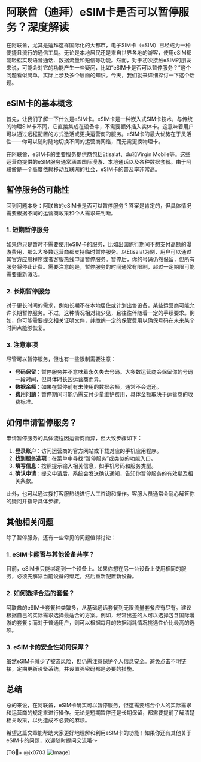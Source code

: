 # 阿联酋（迪拜）eSIM卡是否可以暂停服务？深度解读

在阿联酋，尤其是迪拜这样国际化的大都市，电子SIM卡（eSIM）已经成为一种便捷且流行的通信工具。无论是本地居民还是来自世界各地的游客，使用eSIM都能轻松实现语音通话、数据流量和短信等功能。然而，对于初次接触eSIM的朋友来说，可能会对它的功能产生一些疑问，比如“eSIM卡是否可以暂停服务？”这个问题看似简单，实际上涉及多个层面的知识。今天，我们就来详细探讨一下这个话题。

## eSIM卡的基本概念

首先，让我们了解一下什么是eSIM卡。eSIM卡是一种嵌入式SIM卡技术，与传统的物理SIM卡不同，它直接集成在设备中，不需要额外插入实体卡。这意味着用户可以通过远程配置的方式激活或更换运营商的服务。eSIM卡的最大优势在于灵活性——你可以随时随地切换不同的运营商网络，而无需更换物理卡。

在阿联酋，eSIM卡的主要服务提供商包括Etisalat、du和Virgin Mobile等。这些运营商提供的eSIM服务通常涵盖国际漫游、本地通话以及各种数据套餐。由于阿联酋是一个高度依赖移动互联网的社会，eSIM卡的普及率非常高。

## 暂停服务的可能性

回到问题本身：阿联酋的eSIM卡是否可以暂停服务？答案是肯定的，但具体情况需要根据不同的运营商政策和个人需求来判断。

### 1. **短期暂停服务**
如果你只是暂时不需要使用eSIM卡的服务，比如出国旅行期间不想支付高额的漫游费用，那么大多数运营商都支持临时暂停服务。以Etisalat为例，用户可以通过其官方应用程序或者客服热线申请暂停服务。暂停后，你的号码仍然保留，但所有服务将停止计费。需要注意的是，暂停服务的时间通常有限制，超过一定期限可能需要重新激活。

### 2. **长期暂停服务**
对于更长时间的需求，例如长期不在本地居住或计划出售设备，某些运营商可能允许长期暂停服务。不过，这种情况相对较少见，且往往伴随着一定的手续要求。例如，你可能需要提交相关证明文件，并缴纳一定的保管费用以确保号码在未来某个时间点能够恢复。

### 3. **注意事项**
尽管可以暂停服务，但也有一些限制需要注意：
- **号码保留**：暂停服务并不意味着永久失去号码。大多数运营商会保留你的号码一段时间，但具体时长因运营商而异。
- **数据余额**：如果在暂停前有未使用的数据余额，通常不会退还。
- **费用问题**：暂停期间可能仍需支付少量维护费用，具体金额取决于运营商的收费标准。

## 如何申请暂停服务？

申请暂停服务的具体流程因运营商而异，但大致步骤如下：

1. **登录账户**：访问运营商的官方网站或下载对应的手机应用程序。
2. **找到服务选项**：在菜单中寻找“暂停服务”或类似的功能入口。
3. **填写信息**：按照提示输入相关信息，如手机号码和服务类型。
4. **确认申请**：提交申请后，系统会发送确认通知，告知你暂停服务的有效期及相关条款。

此外，也可以通过拨打客服热线进行人工咨询和操作。客服人员通常会耐心解答你的疑问并指导具体步骤。

## 其他相关问题

除了暂停服务，还有一些常见的问题值得讨论：

### 1. **eSIM卡能否与其他设备共享？**
目前，eSIM卡只能绑定到一个设备上。如果你想在另一台设备上使用相同的服务，必须先解除当前设备的绑定，然后重新配置新设备。

### 2. **如何选择合适的套餐？**
阿联酋的eSIM卡套餐种类繁多，从基础通话套餐到无限流量套餐应有尽有。建议根据自己的实际需求选择最适合的方案。例如，经常出差的人可以选择包含国际漫游的套餐；而对于普通用户，则可以根据每月的数据消耗情况挑选性价比最高的选项。

### 3. **eSIM卡的安全性如何保障？**
虽然eSIM卡减少了被盗风险，但仍需注意保护个人信息安全。避免点击不明链接，定期更新设备系统，并设置强密码都是必要的措施。

## 总结

总的来说，在阿联酋，eSIM卡确实可以暂停服务，但这需要结合个人的实际需求和运营商的规定来进行操作。无论是短期暂停还是长期保留，都需要提前了解清楚相关政策，以免造成不必要的麻烦。

希望这篇文章能帮助大家更好地理解和利用eSIM卡的功能！如果你还有其他关于eSIM卡的问题，欢迎随时提问交流哦～

[TG💪+ @jx0703 ![Image](https://github.com/user-attachments/assets/dbca1d08-cadb-493c-b0ec-ad6f7a83f270)]
